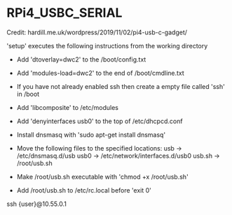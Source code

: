 # RPi4_USBC_SERIAL
Credit: hardill.me.uk/wordpress/2019/11/02/pi4-usb-c-gadget/

'setup' executes the following instructions from the working directory

- Add 'dtoverlay=dwc2' to the /boot/config.txt

- Add 'modules-load=dwc2' to the end of /boot/cmdline.txt

- If you have not already enabled ssh then create a empty file called 'ssh' in /boot

- Add 'libcomposite' to /etc/modules

- Add 'denyinterfaces usb0' to the top of /etc/dhcpcd.conf

- Install dnsmasq with 'sudo apt-get install dnsmasq'

- Move the following files to the specified locations:
    usb -> /etc/dnsmasq.d/usb
    usb0 -> /etc/network/interfaces.d/usb0
    usb.sh -> /root/usb.sh

- Make /root/usb.sh executable with 'chmod +x /root/usb.sh'

- Add /root/usb.sh to /etc/rc.local before 'exit 0'

ssh {user}@10.55.0.1
